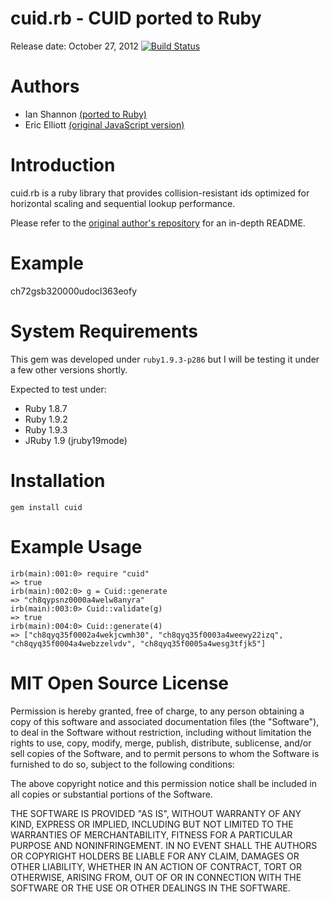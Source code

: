 cuid.rb - CUID ported to Ruby
=====================
Release date: October 27, 2012
[![Build Status](https://travis-ci.org/iyshannon/cuid.png)](https://travis-ci.org/iyshannon/cuid)

Authors
=======
* Ian Shannon [(ported to Ruby)](http://github.com/iyshannon/cuid)
* Eric Elliott [(original JavaScript version)](http://github.com/dilvie/cuid)

Introduction
============
cuid.rb is a ruby library that provides collision-resistant ids optimized for horizontal scaling and sequential lookup performance.

Please refer to the [original author's repository](http://github.com/dilvie/cuid) for an in-depth README.

Example
=======
ch72gsb320000udocl363eofy

System Requirements
===================
This gem was developed under `ruby1.9.3-p286` but I will be testing it under a few other versions shortly.

Expected to test under:

* Ruby 1.8.7
* Ruby 1.9.2
* Ruby 1.9.3
* JRuby 1.9 (jruby19mode)

Installation
============

    gem install cuid

Example Usage
=============

    irb(main):001:0> require "cuid" 
    => true
    irb(main):002:0> g = Cuid::generate
    => "ch8qypsnz0000a4welw8anyra"
    irb(main):003:0> Cuid::validate(g)
    => true
    irb(main):004:0> Cuid::generate(4)
    => ["ch8qyq35f0002a4wekjcwmh30", "ch8qyq35f0003a4weewy22izq", "ch8qyq35f0004a4webzzelvdv", "ch8qyq35f0005a4wesg3tfjk5"]    

MIT Open Source License
=======================
Permission is hereby granted, free of charge, to any person obtaining a copy of this software and associated documentation files (the "Software"), to deal in the Software without restriction, including without limitation the rights to use, copy, modify, merge, publish, distribute, sublicense, and/or sell copies of the Software, and to permit persons to whom the Software is furnished to do so, subject to the following conditions:

The above copyright notice and this permission notice shall be included in all copies or substantial portions of the Software.

THE SOFTWARE IS PROVIDED "AS IS", WITHOUT WARRANTY OF ANY KIND, EXPRESS OR IMPLIED, INCLUDING BUT NOT LIMITED TO THE WARRANTIES OF MERCHANTABILITY, FITNESS FOR A PARTICULAR PURPOSE AND NONINFRINGEMENT. IN NO EVENT SHALL THE AUTHORS OR COPYRIGHT HOLDERS BE LIABLE FOR ANY CLAIM, DAMAGES OR OTHER LIABILITY, WHETHER IN AN ACTION OF CONTRACT, TORT OR OTHERWISE, ARISING FROM, OUT OF OR IN CONNECTION WITH THE SOFTWARE OR THE USE OR OTHER DEALINGS IN THE SOFTWARE.
